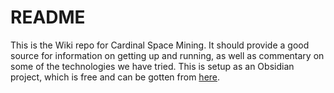 # README
This is the Wiki repo for Cardinal Space Mining. It should provide a good source for information on getting up and running, as well as commentary on some of the technologies we have tried. This is setup as an Obsidian project, which is free and can be gotten from [here](https://obsidian.md/download).
